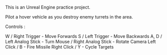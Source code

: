 This is an Unreal Engine practice project.

Pilot a hover vehicle as you destroy enemy turrets in the area.

Controls :

W / Right Trigger - Move Forwards
S / Left Trigger - Move Backwards
A, D / Left Analog Stick - Turn
Mouse / Right Analog Stick - Rotate Camera
Left Click / B - Fire Missile
Right Click / Y - Cycle Targets